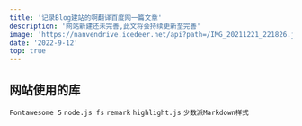 ```yaml
---
title: '记录Blog建站的啊翻译百度网一篇文章'
description: '网站新建还未完善,此文将会持续更新至完善'
image: 'https://nanvendrive.icedeer.net/api?path=/IMG_20211221_221826.jpg&raw=true'
date: '2022-9-12'
top: true
---
```

## 网站使用的库

`Fontawesome 5` `node.js fs` `remark`   `highlight.js` `少数派Markdown样式`